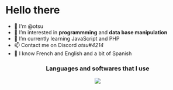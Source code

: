 # **Hello there**
- 🙌 I'm @otsu
- 👀 I’m interested in **programmming** and **data base manipulation**
- 🌱 I’m currently learning JavaScript and PHP
- 📫 Contact me on Discord *otsu#4214*
- 🌙 I know French and English and a bit of Spanish

<h3 align="center">
Languages and softwares that I use
</h3>
<p align="center">

  <a href="https://skillicons.dev">
  
  <img src="https://skillicons.dev/icons?i=html,git,css,c,discord,ps,vscode,py,java,linux,php," />
  
  </a>
</p>
  



